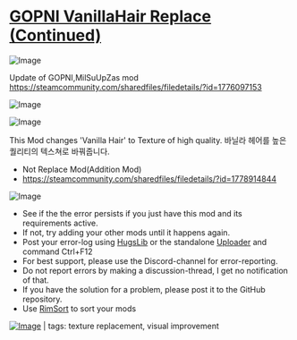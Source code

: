 # [GOPNI VanillaHair Replace (Continued)](https://steamcommunity.com/sharedfiles/filedetails/?id=2039018341)

![Image](https://i.imgur.com/buuPQel.png)

Update of GOPNI,MilSuUpZas mod
https://steamcommunity.com/sharedfiles/filedetails/?id=1776097153

![Image](https://i.imgur.com/pufA0kM.png)
	
![Image](https://i.imgur.com/Z4GOv8H.png)

This Mod changes 'Vanilla Hair' to Texture of high quality.
 바닐라 헤어를 높은 퀄리티의 텍스쳐로 바꿔줍니다.
 
 - Not Replace Mod(Addition Mod)
 - https://steamcommunity.com/sharedfiles/filedetails/?id=1778914844


![Image](https://i.imgur.com/PwoNOj4.png)



-  See if the the error persists if you just have this mod and its requirements active.
-  If not, try adding your other mods until it happens again.
-  Post your error-log using [HugsLib](https://steamcommunity.com/workshop/filedetails/?id=818773962) or the standalone [Uploader](https://steamcommunity.com/sharedfiles/filedetails/?id=2873415404) and command Ctrl+F12
-  For best support, please use the Discord-channel for error-reporting.
-  Do not report errors by making a discussion-thread, I get no notification of that.
-  If you have the solution for a problem, please post it to the GitHub repository.
-  Use [RimSort](https://github.com/RimSort/RimSort/releases/latest) to sort your mods

 

[![Image](https://img.shields.io/github/v/release/emipa606/GOPNIVanillaHairReplace?label=latest%20version&style=plastic&color=9f1111&labelColor=black)](https://steamcommunity.com/sharedfiles/filedetails/changelog/2039018341) | tags:  texture replacement,  visual improvement
